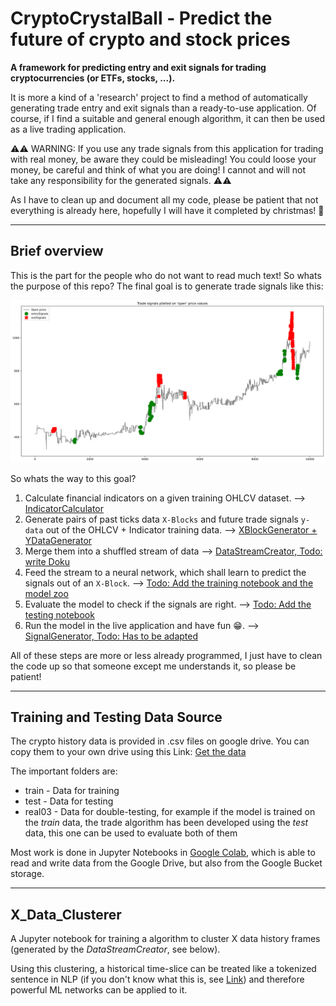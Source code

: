 # CryptoCrystalBall - Predict the future of crypto and stock prices

**A framework for predicting entry and exit signals for trading cryptocurrencies (or ETFs, stocks, ...).**

It is more a kind of a 'research' project to find a method of automatically generating trade entry and exit signals than a ready-to-use application. Of course, if I find a suitable and general enough algorithm, it can then be used as a live trading application.

:warning::warning: WARNING: If you use any trade signals from this application for trading with real money, be aware they could be misleading! You could loose your money, be careful and think of what you are doing! I cannot and will not take any responsibility for the generated signals. :warning::warning:

As I have to clean up and document all my code, please be patient that not everything is already here, hopefully I will have it completed by christmas! :christmas_tree:

---

## Brief overview

This is the part for the people who do not want to read much text! So whats the purpose of this repo? The final goal is to generate trade signals like this:

![Chart image](Documentation/Images/Trade_signals_plotted_on_open_price_values.svg)

So whats the way to this goal?

1. Calculate financial indicators on a given training OHLCV dataset. --> [IndicatorCalculator](IndicatorCalculator/README.md)
2. Generate pairs of past ticks data `X-Blocks` and future trade signals `y-data` out of the OHLCV + Indicator training data. --> [XBlockGenerator + YDataGenerator](DataStreamCreator/README.md)
3. Merge them into a shuffled stream of data --> [DataStreamCreator, Todo: write Doku](DataStreamCreator/README.md)
4. Feed the stream to a neural network, which shall learn to predict the signals out of an `X-Block`. --> [Todo: Add the training notebook and the model zoo](nothing.md)
5. Evaluate the model to check if the signals are right.  --> [Todo: Add the testing notebook](nothing.md)
6. Run the model in the live application and have fun :grin:. --> [SignalGenerator, Todo: Has to be adapted](SignalGenerator)

All of these steps are more or less already programmed, I just have to clean the code up so that someone except me understands it, so please be patient!

---
## Training and Testing Data Source

The crypto history data is provided in .csv files on google drive. You can copy them to your own drive using this Link: [Get the data](https://drive.google.com/drive/folders/1HUq1YTD_5N4j6a42ZdchUytdTDYVyXce?usp=sharing)

The important folders are:

- train - Data for training
- test - Data for testing
- real03 - Data for double-testing, for example if the model is trained on the *train* data, the trade algorithm has been developed using the *test* data, this one can be used to evaluate both of them

Most work is done in Jupyter Notebooks in [Google Colab](https://colab.research.google.com/), which is able to read and write data from the Google Drive, but also from the Google Bucket storage.

---
## X_Data_Clusterer

A Jupyter notebook for training a algorithm to cluster X data history frames (generated by the *DataStreamCreator*, see below).

Using this clustering, a historical time-slice can be treated like a tokenized sentence in NLP (if you don't know what this is, see [Link](https://www.geeksforgeeks.org/nlp-how-tokenizing-text-sentence-words-works/)) and therefore powerful ML networks can be applied to it.
